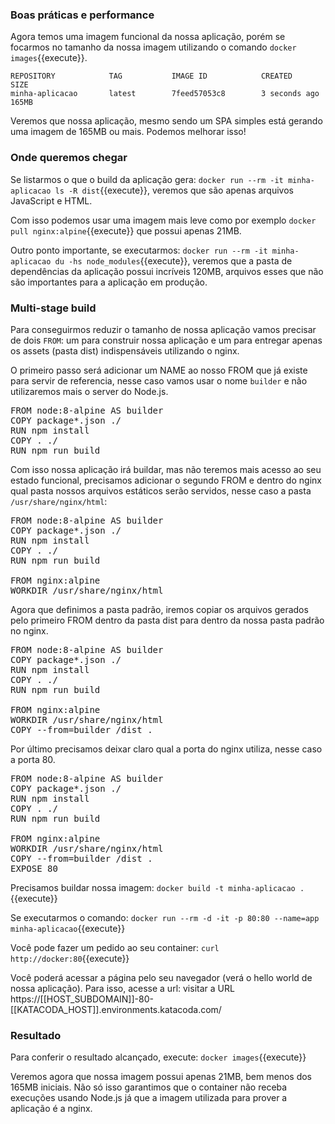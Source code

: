 
### Boas práticas e performance

Agora temos uma imagem funcional da nossa aplicação, porém se focarmos no tamanho da nossa imagem utilizando o comando `docker images`{{execute}}.

```
REPOSITORY            TAG           IMAGE ID            CREATED             SIZE
minha-aplicacao       latest        7feed57053c8        3 seconds ago       165MB
```
Veremos que nossa aplicação, mesmo sendo um SPA simples está gerando uma imagem de 165MB ou mais. Podemos melhorar isso!

### Onde queremos chegar

Se listarmos o que o build da aplicação gera: `docker run --rm -it minha-aplicacao ls -R dist`{{execute}}, veremos que são apenas arquivos JavaScript e HTML.

Com isso podemos usar uma imagem mais leve como por exemplo `docker pull nginx:alpine`{{execute}} que possui apenas 21MB.

Outro ponto importante, se executarmos: `docker run --rm -it minha-aplicacao du -hs node_modules`{{execute}}, veremos que a pasta de dependências da aplicação possui incríveis 120MB, arquivos esses que não são importantes para a aplicação em produção.

### Multi-stage build

Para conseguirmos reduzir o tamanho de nossa aplicação vamos precisar de dois `FROM`: um para construir nossa aplicação e um para entregar apenas os assets (pasta dist) indispensáveis utilizando o nginx.

O primeiro passo será adicionar um NAME ao nosso FROM que já existe para servir de referencia, nesse caso vamos usar o nome `builder` e não utilizaremos mais o server do Node.js.

<pre class="file" data-filename="Dockerfile" data-target="replace">
FROM node:8-alpine AS builder
COPY package*.json ./
RUN npm install
COPY . ./
RUN npm run build
</pre>

Com isso nossa aplicação irá buildar, mas não teremos mais acesso ao seu estado funcional, precisamos adicionar o segundo FROM e dentro do nginx qual pasta nossos arquivos estáticos serão servidos, nesse caso a pasta `/usr/share/nginx/html`:

<pre class="file" data-filename="Dockerfile" data-target="replace">
FROM node:8-alpine AS builder
COPY package*.json ./
RUN npm install
COPY . ./
RUN npm run build

FROM nginx:alpine
WORKDIR /usr/share/nginx/html
</pre>

Agora que definimos a pasta padrão, iremos copiar os arquivos gerados pelo primeiro FROM dentro da pasta dist para dentro da nossa pasta padrão no nginx.

<pre class="file" data-filename="Dockerfile" data-target="replace">
FROM node:8-alpine AS builder
COPY package*.json ./
RUN npm install
COPY . ./
RUN npm run build

FROM nginx:alpine
WORKDIR /usr/share/nginx/html
COPY --from=builder /dist .
</pre>

Por último precisamos deixar claro qual a porta do nginx utiliza, nesse caso a porta 80.

<pre class="file" data-filename="Dockerfile" data-target="replace">
FROM node:8-alpine AS builder
COPY package*.json ./
RUN npm install
COPY . ./
RUN npm run build

FROM nginx:alpine
WORKDIR /usr/share/nginx/html
COPY --from=builder /dist .
EXPOSE 80
</pre>

Precisamos buildar nossa imagem: `docker build -t minha-aplicacao .`{{execute}}

Se executarmos o comando: `docker run --rm -d -it -p 80:80 --name=app minha-aplicacao`{{execute}}

Você pode fazer um pedido ao seu container: `curl http://docker:80`{{execute}}

Você poderá acessar a página pelo seu navegador (verá o hello world de nossa aplicação). Para isso, acesse a url: visitar a URL https://[[HOST_SUBDOMAIN]]-80-[[KATACODA_HOST]].environments.katacoda.com/

### Resultado

Para conferir o resultado alcançado, execute: `docker images`{{execute}}

Veremos agora que nossa imagem possui apenas 21MB, bem menos dos 165MB iniciais. Não só isso garantimos que o container não receba execuções usando Node.js já que a imagem utilizada para prover a aplicação é a nginx.

